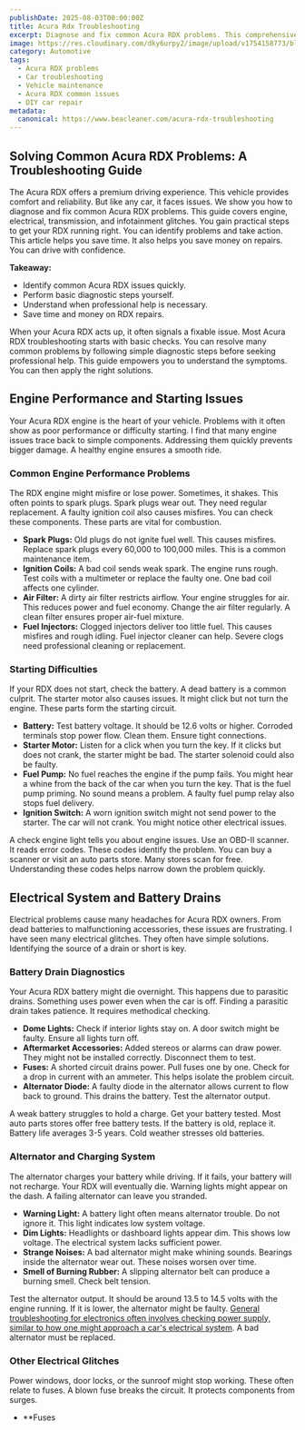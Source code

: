 ```yaml
---
publishDate: 2025-08-03T00:00:00Z
title: Acura Rdx Troubleshooting
excerpt: Diagnose and fix common Acura RDX problems. This comprehensive guide covers engine, electrical, transmission, brake, and infotainment issues. Get your RDX running smoothly.
image: https://res.cloudinary.com/dky6urpy2/image/upload/v1754158773/blog_image_1754158772_ahok3g.webp
category: Automotive
tags:
  - Acura RDX problems
  - Car troubleshooting
  - Vehicle maintenance
  - Acura RDX common issues
  - DIY car repair
metadata:
  canonical: https://www.beacleaner.com/acura-rdx-troubleshooting
---
```


## Solving Common Acura RDX Problems: A Troubleshooting Guide

The Acura RDX offers a premium driving experience. This vehicle provides comfort and reliability. But like any car, it faces issues. We show you how to diagnose and fix common Acura RDX problems. This guide covers engine, electrical, transmission, and infotainment glitches. You gain practical steps to get your RDX running right. You can identify problems and take action. This article helps you save time. It also helps you save money on repairs. You can drive with confidence.

**Takeaway:**
*   Identify common Acura RDX issues quickly.
*   Perform basic diagnostic steps yourself.
*   Understand when professional help is necessary.
*   Save time and money on RDX repairs.

When your Acura RDX acts up, it often signals a fixable issue. Most Acura RDX troubleshooting starts with basic checks. You can resolve many common problems by following simple diagnostic steps before seeking professional help. This guide empowers you to understand the symptoms. You can then apply the right solutions.

## Engine Performance and Starting Issues

Your Acura RDX engine is the heart of your vehicle. Problems with it often show as poor performance or difficulty starting. I find that many engine issues trace back to simple components. Addressing them quickly prevents bigger damage. A healthy engine ensures a smooth ride.

### Common Engine Performance Problems

The RDX engine might misfire or lose power. Sometimes, it shakes. This often points to spark plugs. Spark plugs wear out. They need regular replacement. A faulty ignition coil also causes misfires. You can check these components. These parts are vital for combustion.

*   **Spark Plugs:** Old plugs do not ignite fuel well. This causes misfires. Replace spark plugs every 60,000 to 100,000 miles. This is a common maintenance item.
*   **Ignition Coils:** A bad coil sends weak spark. The engine runs rough. Test coils with a multimeter or replace the faulty one. One bad coil affects one cylinder.
*   **Air Filter:** A dirty air filter restricts airflow. Your engine struggles for air. This reduces power and fuel economy. Change the air filter regularly. A clean filter ensures proper air-fuel mixture.
*   **Fuel Injectors:** Clogged injectors deliver too little fuel. This causes misfires and rough idling. Fuel injector cleaner can help. Severe clogs need professional cleaning or replacement.

### Starting Difficulties

If your RDX does not start, check the battery. A dead battery is a common culprit. The starter motor also causes issues. It might click but not turn the engine. These parts form the starting circuit.

*   **Battery:** Test battery voltage. It should be 12.6 volts or higher. Corroded terminals stop power flow. Clean them. Ensure tight connections.
*   **Starter Motor:** Listen for a click when you turn the key. If it clicks but does not crank, the starter might be bad. The starter solenoid could also be faulty.
*   **Fuel Pump:** No fuel reaches the engine if the pump fails. You might hear a whine from the back of the car when you turn the key. That is the fuel pump priming. No sound means a problem. A faulty fuel pump relay also stops fuel delivery.
*   **Ignition Switch:** A worn ignition switch might not send power to the starter. The car will not crank. You might notice other electrical issues.

A check engine light tells you about engine issues. Use an OBD-II scanner. It reads error codes. These codes identify the problem. You can buy a scanner or visit an auto parts store. Many stores scan for free. Understanding these codes helps narrow down the problem quickly.

## Electrical System and Battery Drains

Electrical problems cause many headaches for Acura RDX owners. From dead batteries to malfunctioning accessories, these issues are frustrating. I have seen many electrical glitches. They often have simple solutions. Identifying the source of a drain or short is key.

### Battery Drain Diagnostics

Your Acura RDX battery might die overnight. This happens due to parasitic drains. Something uses power even when the car is off. Finding a parasitic drain takes patience. It requires methodical checking.

*   **Dome Lights:** Check if interior lights stay on. A door switch might be faulty. Ensure all lights turn off.
*   **Aftermarket Accessories:** Added stereos or alarms can draw power. They might not be installed correctly. Disconnect them to test.
*   **Fuses:** A shorted circuit drains power. Pull fuses one by one. Check for a drop in current with an ammeter. This helps isolate the problem circuit.
*   **Alternator Diode:** A faulty diode in the alternator allows current to flow back to ground. This drains the battery. Test the alternator output.

A weak battery struggles to hold a charge. Get your battery tested. Most auto parts stores offer free battery tests. If the battery is old, replace it. Battery life averages 3-5 years. Cold weather stresses old batteries.

### Alternator and Charging System

The alternator charges your battery while driving. If it fails, your battery will not recharge. Your RDX will eventually die. Warning lights might appear on the dash. A failing alternator can leave you stranded.

*   **Warning Light:** A battery light often means alternator trouble. Do not ignore it. This light indicates low system voltage.
*   **Dim Lights:** Headlights or dashboard lights appear dim. This shows low voltage. The electrical system lacks sufficient power.
*   **Strange Noises:** A bad alternator might make whining sounds. Bearings inside the alternator wear out. These noises worsen over time.
*   **Smell of Burning Rubber:** A slipping alternator belt can produce a burning smell. Check belt tension.

Test the alternator output. It should be around 13.5 to 14.5 volts with the engine running. If it is lower, the alternator might be faulty. [General troubleshooting for electronics often involves checking power supply, similar to how one might approach a car's electrical system](https://beacleaner.com/fire-stick-troubleshooting). A bad alternator must be replaced.

### Other Electrical Glitches

Power windows, door locks, or the sunroof might stop working. These often relate to fuses. A blown fuse breaks the circuit. It protects components from surges.

*   **Fuses